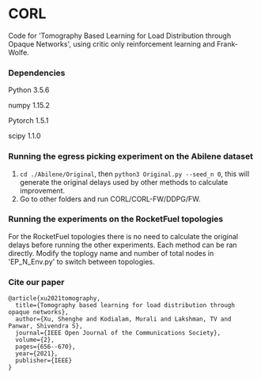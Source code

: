 # CORL
Code for 'Tomography Based Learning for Load Distribution through Opaque Networks', using critic only reinforcement learning and Frank-Wolfe. 


### Dependencies
Python 3.5.6 

numpy 1.15.2

Pytorch 1.5.1

scipy 1.1.0 

### Running the egress picking experiment on the Abilene dataset
1. `cd ./Abilene/Original`, then `python3 Original.py --seed_n 0`, this will generate the original delays used by other methods to calculate improvement.
2. Go to other folders and run CORL/CORL-FW/DDPG/FW.

### Running the experiments on the RocketFuel topologies
For the RocketFuel topologies there is no need to calculate the original delays before running the other experiments. Each method can be ran directly. 
Modify the toplogy name and number of total nodes in 'EP_N_Env.py' to switch between topologies. 

### Cite our paper
```
@article{xu2021tomography,
  title={Tomography based learning for load distribution through opaque networks},
  author={Xu, Shenghe and Kodialam, Murali and Lakshman, TV and Panwar, Shivendra S},
  journal={IEEE Open Journal of the Communications Society},
  volume={2},
  pages={656--670},
  year={2021},
  publisher={IEEE}
}
```




